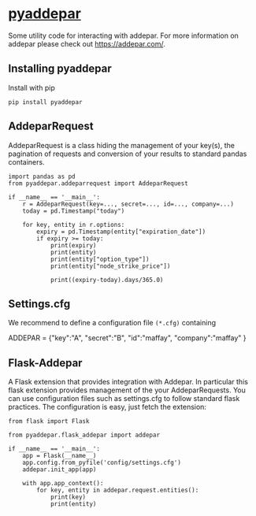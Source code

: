 # [pyaddepar](http://lobnek.github.io/pyaddepar/book)

Some utility code for interacting with addepar. For more information on addepar please check out
https://addepar.com/.

## Installing pyaddepar
Install with pip
```
pip install pyaddepar
```


## AddeparRequest
AddeparRequest is a class hiding the management of your key(s), the pagination of requests and conversion of your results to standard pandas containers.

```
import pandas as pd
from pyaddepar.addeparrequest import AddeparRequest

if __name__ == '__main__':
    r = AddeparRequest(key=..., secret=..., id=..., company=...)
    today = pd.Timestamp("today")

    for key, entity in r.options:
        expiry = pd.Timestamp(entity["expiration_date"])
        if expiry >= today:
            print(expiry)
            print(entity)
            print(entity["option_type"])
            print(entity["node_strike_price"])

            print((expiry-today).days/365.0)

```

## Settings.cfg
We recommend to define a configuration file `(*.cfg)` containing

ADDEPAR = {"key":"A",
           "secret":"B",
           "id":"maffay",
           "company":"maffay"
          }

## Flask-Addepar
A Flask extension that provides integration with Addepar. In particular this flask extension provides
management of the your AddeparRequests. You can use configuration files such as settings.cfg to follow standard flask practices.
The configuration is easy, just fetch the extension:

```
from flask import Flask

from pyaddepar.flask_addepar import addepar

if __name__ == '__main__':
    app = Flask(__name__)
    app.config.from_pyfile('config/settings.cfg')
    addepar.init_app(app)

    with app.app_context():
        for key, entity in addepar.request.entities():
            print(key)
            print(entity)

```
